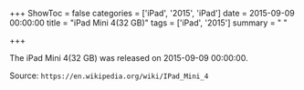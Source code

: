 +++
ShowToc = false
categories = ['iPad', '2015', 'iPad']
date = 2015-09-09 00:00:00
title = "iPad Mini 4(32 GB)"
tags = ['iPad', '2015']
summary = " "

+++

The iPad Mini 4(32 GB) was released on 2015-09-09 00:00:00.

Source: `https://en.wikipedia.org/wiki/IPad_Mini_4`


